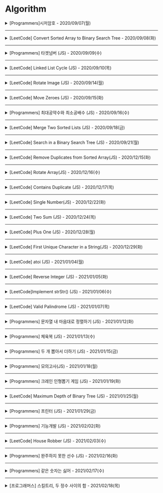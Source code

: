 # Algorithm


<details>
<summary>[Programmers]시저암호 - 2020/09/07(월)</summary>
<div markdown="1">

#### velog

- https://velog.io/@gyu716625/Programmers-%EC%8B%9C%EC%A0%80%EC%95%94%ED%98%B8-JS

</div>
</details>

----

<details>
<summary> [LeetCode] Convert Sorted Array to Binary Search Tree - 2020/09/08(화)</summary>
<div markdown="1">
 
#### velog 
 
- https://velog.io/@gyu716625/LeetCode-Convert-Sorted-Array-to-Binary-Search-Tree-JS

</div>
</details>

----

<details>
<summary> [Programmers] 타겟넘버 (JS) - 2020/09/09(수)</summary>
<div markdown="1">
 
#### velog 
 
- https://velog.io/@gyu716625/Programmers-%ED%83%80%EA%B2%9F%EB%84%98%EB%B2%84-JS

</div>
</details>

----

<details>
<summary> [LeetCode] Linked List Cycle (JS) - 2020/09/10(목)</summary>
<div markdown="1">
 
#### velog 
 
- https://velog.io/@gyu716625/LeetCode-Linked-List-Cycle-JS

</div>
</details>

----

<details>
<summary> [LeetCode] Rotate Image (JS) - 2020/09/14(월)</summary>
<div markdown="1">
 
#### velog 
 
- https://velog.io/@gyu716625/LeetCode-Rotate-Image-JS

</div>
</details>

----

<details>
<summary> [LeetCode] Move Zeroes (JS) - 2020/09/15(화)</summary>
<div markdown="1">
 
#### velog 
 
- https://velog.io/@gyu716625/LeetCode-Move-Zeroes-JS

</div>
</details>

----

<details>
<summary> [Programmers] 최대공약수와 최소공배수 (JS) - 2020/09/16(수)</summary>
<div markdown="1">
 
#### velog 
 
- https://velog.io/@gyu716625/Programmers-%EC%B5%9C%EB%8C%80%EA%B3%B5%EC%95%BD%EC%88%98%EC%99%80-%EC%B5%9C%EC%86%8C%EA%B3%B5%EB%B0%B0%EC%88%98-JS

</div>
</details>

----

<details>
<summary> [LeetCode] Merge Two Sorted Lists (JS) - 2020/09/18(금)</summary>
<div markdown="1">
 
#### velog 
 
- https://velog.io/@gyu716625/LeetCode-Merge-Two-Sorted-Lists-JS

</div>
</details>

----

<details>
<summary> [LeetCode] Search in a Binary Search Tree (JS) - 2020/09/21(월)</summary>
<div markdown="1">
 
#### velog 
 
- https://velog.io/@gyu716625/LeetCode-Search-in-a-Binary-Search-Tree-JS

</div>
</details>


----

<details>
<summary> [LeetCode] Remove Duplicates from Sorted Array(JS) - 2020/12/15(화)</summary>
<div markdown="1">
 
#### velog 
 
- https://velog.io/@gyu716625/leetcode-Remove-Duplicates-from-Sorted-Array-JS

</div>
</details>

----

<details>
<summary> [LeetCode] Rotate Array(JS) - 2020/12/16(수)</summary>
<div markdown="1">
 
#### velog 
 
- https://velog.io/@gyu716625/LeetCode-Rotate-Array

</div>
</details>

----

<details>
<summary> [LeetCode] Contains Duplicate (JS) - 2020/12/17(목)</summary>
<div markdown="1">
 
#### velog 
 
- https://velog.io/@gyu716625/LeetCode-Contains-Duplicate-JS

</div>
</details>

----

<details>
<summary> [LeetCode] Single Number(JS) - 2020/12/22(화)</summary>
<div markdown="1">
 
#### velog 
 
- https://velog.io/@gyu716625/LeetCode-Single-NumberJS

</div>
</details>

----

<details>
<summary> [LeetCode] Two Sum (JS) - 2020/12/24(목)</summary>
<div markdown="1">
 
#### velog 
 
- https://velog.io/@gyu716625/LeetCode-Two-Sum-JS

</div>
</details>

----

<details>
<summary> [LeetCode] Plus One (JS) - 2020/12/28(월)</summary>
<div markdown="1">
 
#### velog 
 
- https://velog.io/@gyu716625/LeetCode-Plus-One-js

</div>
</details>

----

<details>
<summary> [LeetCode] First Unique Character in a String(JS) - 2020/12/29(화)</summary>
<div markdown="1">
 
#### velog 
 
- https://velog.io/@gyu716625/LeetCode-First-Unique-Character-in-a-StringJS

</div>
</details>

</details>

----

<details>
<summary> [LeetCode] atoi (JS) - 2021/01/04(월)</summary>
<div markdown="1">
 
#### velog 
 
- https://velog.io/@gyu716625/LeetCode-atoi-JS

</div>
</details>

----

<details>
<summary> [LeetCode] Reverse Integer (JS) - 2021/01/05(화)</summary>
<div markdown="1">
 
#### velog 
 
- https://velog.io/@gyu716625/LeetCode-Reverse-Integer-JS

</div>
</details>

----

<details>
<summary> [LeetCode]Implement strStr() (JS) - 2021/01/06(수)</summary>
<div markdown="1">
 
#### velog 
 
- https://velog.io/@gyu716625/LeetCodeImplement-strStr-JS

</div>
</details>

----

<details>
<summary> [LeetCode] Valid Palindrome (JS) - 2021/01/07(목)</summary>
<div markdown="1">
 
#### velog 
 
- https://velog.io/@gyu716625/LeetCode-Valid-Palindrome-JS

</div>
</details>

----

<details>
<summary> [Programmers] 문자열 내 마음대로 정렬하기 (JS) - 2021/01/12(화)</summary>
<div markdown="1">
 
#### velog 
 
- https://velog.io/@gyu716625/Programmers-%EB%AC%B8%EC%9E%90%EC%97%B4-%EB%82%B4-%EB%A7%88%EC%9D%8C%EB%8C%80%EB%A1%9C-%EC%A0%95%EB%A0%AC%ED%95%98%EA%B8%B0-JS

</div>
</details>

----

<details>
<summary> [Programmers] 체육복 (JS) - 2021/01/13(수)</summary>
<div markdown="1">
 
#### velog 
 
- https://velog.io/@gyu716625/Programmers

</div>
</details>

----

<details>
<summary> [Programmers] 두 개 뽑아서 더하기 (JS) - 2021/01/15(금)</summary>
<div markdown="1">
 
#### velog 
 
- https://velog.io/@gyu716625/Programmers-%EB%91%90-%EA%B0%9C-%EB%BD%91%EC%95%84%EC%84%9C-%EB%8D%94%ED%95%98%EA%B8%B0JS

</div>
</details>

----

<details>
<summary> [Programmers] 모의고사(JS) - 2021/01/18(월)</summary>
<div markdown="1">
 
#### velog 
 
- https://velog.io/@gyu716625/Programmers-%EB%AA%A8%EC%9D%98%EA%B3%A0%EC%82%ACJS

</div>
</details>

----

<details>
<summary> [Programmers] 크레인 인형뽑기 게임 (JS) - 2021/01/19(화)</summary>
<div markdown="1">
 
#### velog 
 
- https://velog.io/@gyu716625/Programmers-%ED%81%AC%EB%A0%88%EC%9D%B8-%EC%9D%B8%ED%98%95%EB%BD%91%EA%B8%B0-%EA%B2%8C%EC%9E%84JS

</div>
</details>


----

<details>
<summary> [LeetCode] Maximum Depth of Binary Tree (JS) - 2021/01/25(월)</summary>
<div markdown="1">
 
#### velog 
 
- https://velog.io/@gyu716625/LeetCode-Maximum-Depth-of-Binary-Tree-JS

</div>
</details>

----

<details>
<summary> [Programmers] 프린터 (JS) - 2021/01/29(금)</summary>
<div markdown="1">
 
#### velog 
 
- https://velog.io/@gyu716625/Programmers-%ED%94%84%EB%A6%B0%ED%84%B0

</div>
</details>

----

<details>
<summary> [Programmers] 기능개발 (JS) - 2021/02/02(화)</summary>
<div markdown="1">
 
#### velog 
 
- https://velog.io/@gyu716625/Programmers-%EA%B8%B0%EB%8A%A5%EA%B0%9C%EB%B0%9C

</div>
</details>

----

<details>
<summary> [LeetCode] House Robber (JS) - 2021/02/03(수)</summary>
<div markdown="1">
 
#### velog 
 
- https://velog.io/@gyu716625/LeetCode-House-Robber-JS-yvqwocsc

</div>
</details>

----

<details>
<summary> [Programmers] 완주하지 못한 선수 (JS) - 2021/02/16(화)</summary>
<div markdown="1">
 
#### velog 
 
- https://velog.io/@gyu716625/Programmers-%EC%99%84%EC%A3%BC%ED%95%98%EC%A7%80-%EB%AA%BB%ED%95%9C-%EC%84%A0%EC%88%98-JS

</div>
</details>

----

<details>
<summary> [Programmers] 같은 숫자는 싫어 - 2021/02/17(수)</summary>
<div markdown="1">
 
#### velog 
 
- https://velog.io/@gyu716625/Programmers-%EA%B0%99%EC%9D%80-%EC%88%AB%EC%9E%90%EB%8A%94-%EC%8B%AB%EC%96%B4

</div>
</details>


----

<details>
<summary> [프로그래머스] 스킬트리, 두 정수 사이의 합 - 2021/02/18(목)</summary>
<div markdown="1">
 
#### velog 
 
- https://velog.io/@gyu716625/%ED%94%84%EB%A1%9C%EA%B7%B8%EB%9E%98%EB%A8%B8%EC%8A%A4-%EC%8A%A4%ED%82%AC%ED%8A%B8%EB%A6%AC

- https://velog.io/@gyu716625/Programmers-%EB%91%90-%EC%A0%95%EC%88%98-%EC%82%AC%EC%9D%B4%EC%9D%98-%ED%95%A9

</div>


</details>



